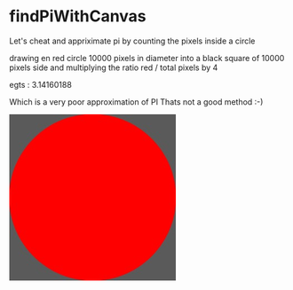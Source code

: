 # findPiWithCanvas
Let's cheat and appriximate pi by counting the pixels inside a circle

drawing en red circle 10000 pixels in diameter into a black square of 10000 pixels side
and multiplying the ratio red / total pixels by 4

egts : 3.14160188

Which is a very poor approximation of PI
Thats not a good method :-)

![screen shot](https://raw.githubusercontent.com/PhilippeMarcMeyer/findPiWithCanvas/master/test.jpg)
